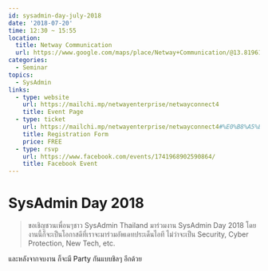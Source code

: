 ```yaml
---
id: sysadmin-day-july-2018
date: '2018-07-20'
time: 12:30 ~ 15:55
location:
  title: Netway Communication
  url: https://www.google.com/maps/place/Netway+Communication/@13.819613,100.512742,15z/data=!4m5!3m4!1s0x0:0xe3d78f79d77622ee!8m2!3d13.819613!4d100.512742
categories:
  - Seminar
topics:
  - SysAdmin
links:
  - type: website
    url: https://mailchi.mp/netwayenterprise/netwayconnect4
    title: Event Page
  - type: ticket
    url: https://mailchi.mp/netwayenterprise/netwayconnect4#%E0%B8%A5%E0%B8%87%E0%B8%97%E0%B8%B0%E0%B9%80%E0%B8%9A%E0%B8%B5%E0%B8%A2%E0%B8%99
    title: Registration Form
    price: FREE
  - type: rsvp
    url: https://www.facebook.com/events/1741968902590864/
    title: Facebook Event
---
```


# SysAdmin Day 2018

> ขอเชิญชวนเพื่อนๆชาว SysAdmin Thailand มาร่วมงาน SysAdmin Day 2018 โดยงานนี้ก็จะเป็นโอกาสดีที่เราจะมาร่วมอัพเดทประเด็นไอที ไม่ว่าจะเป็น Security, Cyber Protection, New Tech, etc.

และหลังจากจบงาน ก็จะมี Party กันแบบชิลๆ อีกด้วย
